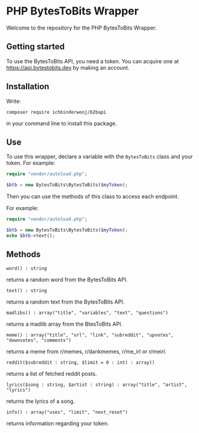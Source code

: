 # PHP BytesToBits Wrapper

Welcome to the repository for the PHP BytesToBits Wrapper.

## Getting started

To use the BytesToBits API, you need a token. You can acquire one at https://api.bytestobits.dev by making an account.

## Installation

Write:

```
composer require ichbinderwooj/b2bapi
```

in your command line to install this package.

## Use

To use this wrapper, declare a variable with the `BytesToBits` class and your token. For example:

```php
require "vendor/autoload.php";

$btb = new BytesToBits\BytesToBits($myToken);
```

Then you can use the methods of this class to access each endpoint.

For example:

```php
require "vendor/autoload.php";

$btb = new BytesToBits\BytesToBits($myToken);
echo $btb->text();
```

## Methods

`word() : string`

returns a random word from the BytesToBits API.

`text() : string`

returns a random text from the BytesToBits API.

`madlibs() : array("title", "variables", "text", "questions")`

returns a madlib array from the BtesToBits API.

`meme() : array("title", "url", "link", "subreddit", "upvotes", "downvotes", "comments")`

returns a meme from r/memes, r/dankmemes, r/me_irl or r/meirl.

`reddit($subreddit : string, $limit = 0 : int) : array()`

returns a list of fetched reddit posts.

`lyrics($song : string, $artist : string) : array("title", "artist", "lyrics")`

returns the lyrics of a song.

`info() : array("uses", "limit", "next_reset")`

returns information regarding your token.

